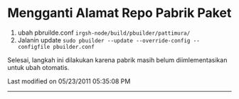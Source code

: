# Mengganti Alamat Repo Pabrik Paket
   1. ubah pbruilde.conf
 `irgsh-node/build/pbuilder/pattimura/`
   1. Jalanin update
`sudo pbuilder --update --override-config --configfile pbuilder.conf`

Selesai, langkah ini dilakukan karena pabrik masih belum diimlementasikan untuk ubah otomatis.

Last modified on 05/23/2011 05:35:08 PM
 
---
 
